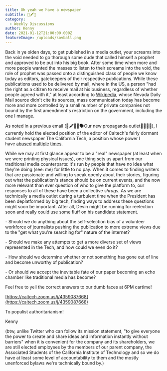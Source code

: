 ```yaml
---
title: Oh yeah we have a newspaper
subtitle: 📰🖋🤔
category:
  - Weekly Discussions
author: Kenny
date: 2021-01-12T21:00:00.000Z
featureImage: /uploads/sovball.png
---
```

Back in ye olden days, to get published in a media outlet, your screams into the void needed to go thorough some dude that called himself a prophet and approved to be put into his big book. After some time when more and more people wanted the masses to listen to their screams into the void, the role of prophet was passed onto a distinguished class of people we know today as editors, gatekeepers of their respective publications. While these publications used to be delivered by mail, where in the US, a person "had the right as a citizen to receive mail at his business, regardless of whether people agreed with it," at least according to [Wikipedia](https://en.wikipedia.org/wiki/Sidney_Abram_Weltmer "https\://en.wikipedia.org/wiki/Sidney_Abram_Weltmer"), whose Nevada Daily Mail source didn't cite its sources, mass communication today has become more and more controlled by a small number of private companies not bound by the first amendment's restriction on the government, including the one I manage.



As noted in a previous email (📰🖋🤔🙀🗣Our new propaganda outlet🤭🤫😈📰), I currently hold the elected position of the editor of Caltech's fairly dormant student newspaper The California Tech, a position whose power I have [abused](https://drive.google.com/file/d/1mcy82lqPq5TFxDPM3VlICppH1JsYUkkw/view?usp=sharing "https\://drive.google.com/file/d/1mcy82lqPq5TFxDPM3VlICppH1JsYUkkw/view?usp=sharing") [multiple](https://tech.caltech.edu/issues/124-2 "https\://tech.caltech.edu/issues/124-2") [times](https://tech.caltech.edu/issues/124-3 "https\://tech.caltech.edu/issues/124-3").



While we may at first glance appear to be a "real" newspaper (at least when we were printing physical issues), one thing sets us apart from our traditional media counterparts: it's run by people that have no idea what they're doing (see: me) for little to no pay. When it comes to finding writers that are passionate and willing to speak openly about their stories, figuring out what the publication's stance should be on current events, and the now more relevant than ever question of who to give the platform to, our responses to all of these have been a collective *shrugs.* As we are technically a media outlet during a turbulent time when the President has been deplatformed by big tech, finding ways to address these questions might soon be important. After all, Devin might be running for reelection soon and really could use some fluff on his candidate statement.



\- Should we do anything about the self-selection bias of a volunteer workforce of journalists pushing the publication to more extreme views due to the "get what you're searching for" nature of the internet?

\- Should we make any attempts to get a more diverse set of views represented in the Tech, and how could we even do it?

\- How should we determine whether or not something has gone out of line and become unworthy of publication?

\- Or should we accept the inevitable fate of our paper becoming an echo chamber like traditional media has become?



Feel free to yell the correct answers to our dumb faces at 6PM cartime!

[](https://caltech.zoom.us/j/4359087668)[https://caltech.zoom.us/j/​4359087668](https://caltech.zoom.us/j/4359087668)



To populist authoritarianism!

Kenny



(btw, unlike Twitter who can follow its mission statement, "to give everyone the power to create and share ideas and information instantly without barriers" when it is convenient for the company and its shareholders, we are still elected employees by the members of our parent company, the Associated Students of the California Institute of Technology and so we do have at least some level of accountability to them and the mostly unenforced bylaws we're technically bound by.)